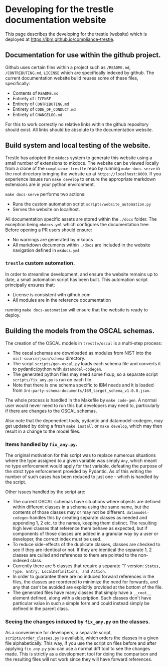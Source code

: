 # Developing for the trestle documentation website

This page describes the developing for the trestle (website) which is deployed at https://ibm.github.io/compliance-trestle.

## Documentation for use within the github project.

Github uses certain files within a project such as `/README.md`, `/CONTRIBUTING.md`, `LICENSE` which are specifically
indexed by github.
The current documentation website build reuses some of these files, specifically:

- Contents of `README.md`
- Entirety of `LICENSE`
- Entirety of `CONTRIBUTING.md`
- Entirety of `CODE_OF_CONDUCT.md`
- Entirety of `CHANGELOG.md`

For this to work correctly no relative links within the github repository should exist. All links should be absolute to
the documentation website.

## Build system and local testing of the website.

Trestle has adopted the `mkdocs` system to generate this website using a small number of extensions to mkdocs. The
website can be viewed locally from a clone of the `compliance-trestle` repo by running `make docs-serve` in the root
directory bringing the website up at `https://localhost:8000`. If you experience issues run `make develop` to ensure the
appropriate markdown extensions are in your python environment.

`make docs-serve` performs two actions:

- Runs the custom automation script `scripts/website_automation.py`
- Serves the website on localhost.

All documentation specific assets are stored within the `./docs` folder. The exception being `mkdocs.yml` which configures the
documentation tree. Before opening a PR users should ensure:

- No warnings are generated by mkdocs
- All markdown documents within `./docs` are included in the website navigation defined in `mkdocs.yml`

### `trestle` custom automation.

In order to streamline development, and ensure the website remains up to date, a small automation script has been built.
This automation script principally ensures that:

- License is consistent with github.com
- All modules are in the reference documentation

running `make docs-automation` will ensure that the website is ready to deploy.

## Building the models from the OSCAL schemas.

The creation of the OSCAL models in `trestle/oscal` is a multi-step process:

- The oscal schemas are downloaded as modules from NIST into the `nist-source/json/schema` directory.
- The script `scripts/gen-oscal.py` loads each schema file and converts it to pydantic/python with `datamodel-codegen`.
- The generated python files may need some fixup, so a separate script `scripts/fix_any.py` is run on each file.
- Note that there is one schema specific to IBM needs and it is loaded from `3rd-party-schema-documents/IBM_target_schema_v1.0.0.json`.

The whole process is handled in the Makefile by `make code-gen`.  A normal user would never need to run this but developers may need to, particularly if there are changes to the OSCAL schemas.

Also note that the depenedent tools, pydantic and datamodel-codegen, may get updated by doing a fresh `make install` or `make develop`, which may then result in a change to the model files.

### Items handled by `fix_any.py`.

The original motivation for this script was to replace numerous situations where the type assigned to a given variable was simply `Any`, which meant no type enforcement would apply for that variable, defeating the purpose of the strict type enforcement provided by Pydantic.  As of this writing the number of such cases has been reduced to just one - which is handled by the script.

Other issues handled by the script are:

- The current OSCAL schemas have situations where objects are defined within different classes in a schema using the same name, but the contents of those classes may or may not be different.  `datamodel-codegen` handles this by creating separate classes as needed and appending 1, 2 etc. to the names, keeping them distinct.  The resulting high level classes that reference them behave as expected, but if components of those classes are added in a granular way by a user or developer, the correct index must be used.
- To reduce side-effects of the duplicate classes, classes are checked to see if they are identical or not.  If they are identical the separate 1, 2 classes are culled and references to them are pointed to the non-indexed class.
- Currently there are 5 classes that require a separate '1' version: `Status, Type, Entry, LocalDefinitions, and Action`.
- In order to guarantee there are no induced forward references in the files, the classes are reordered to minimize the need for forwards, and any that can't be avoided are explicitly provided at the bottom of the file.
- The generated files have many classes that simply have a `__root__` element defined, along with a description.  Such classes don't have particular value in such a simple form and could instead simply be defined in the parent class.

### Seeing the changes induced by `fix_any.py` on the classes.

As a convenience for developers, a separate script, `scripts/order_classes.py` is available, which orders the classes in a given file alphabetically.  This way, if you use the script on files before and after applying `fix_any.py` you can use a normal diff tool to see the changes made.  This is strictly as a development tool for doing the comparison and the resulting files will not work since they will have forward references.
